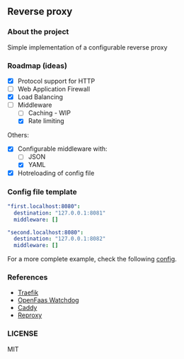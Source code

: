 ## Reverse proxy

### About the project
Simple implementation of a configurable reverse proxy

### Roadmap (ideas)

- [x] Protocol support for HTTP
- [ ] Web Application Firewall
- [x] Load Balancing
- [ ] Middleware
    - [ ] Caching - WIP
    - [x] Rate limiting

Others:
- [x] Configurable middleware with:
    - [ ] JSON
    - [x] YAML
- [x] Hotreloading of config file

### Config file template

```yaml
"first.localhost:8080":
  destination: "127.0.0.1:8081"
  middleware: []

"second.localhost:8080":
  destination: "127.0.0.1:8082"
  middleware: []
```

For a more complete example, check the following [config](./examples/config.yaml).

### References
- [Traefik](https://doc.traefik.io/traefik/)
- [OpenFaas Watchdog](https://github.com/openfaas/of-watchdog)
- [Caddy](https://caddyserver.com/)
- [Reproxy](https://github.com/umputun/reproxy)

### LICENSE
MIT
